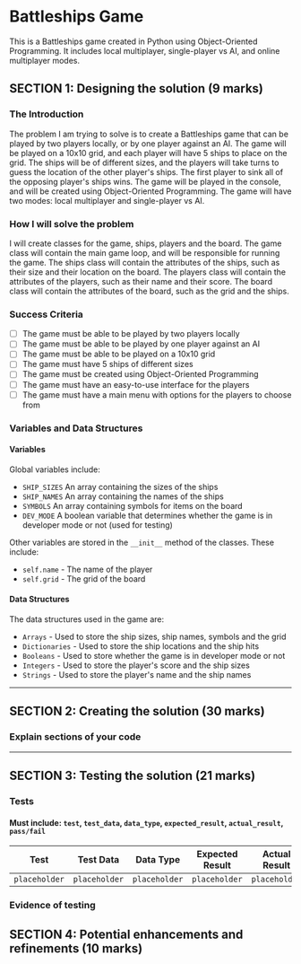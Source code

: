 # Battleships Game

This is a Battleships game created in Python using Object-Oriented Programming. It includes local multiplayer,
single-player vs AI, and online multiplayer modes.

## SECTION 1: Designing the solution  (9 marks)

### The Introduction

The problem I am trying to solve is to create a Battleships game that can be played by two players locally, or by one
player against an AI. The game will be played on a 10x10 grid, and each player will have 5 ships to place on the grid.
The ships will be of different sizes, and the players will take turns to guess the location of the other player's ships.
The first player to sink all of the opposing player's ships wins. The game will be played in the console, and will be
created using Object-Oriented Programming. The game will have two modes: local multiplayer and single-player vs AI.

### How I will solve the problem

I will create classes for the game, ships, players and the board. The game class will contain the main game loop, and
will be responsible for running the game. The ships class will contain the attributes of the ships, such as their size
and their location on the board. The players class will contain the attributes of the players, such as their name and
their score. The board class will contain the attributes of the board, such as the grid and the ships.

### Success Criteria

- [ ] The game must be able to be played by two players locally
- [ ] The game must be able to be played by one player against an AI
- [ ] The game must be able to be played on a 10x10 grid
- [ ] The game must have 5 ships of different sizes
- [ ] The game must be created using Object-Oriented Programming
- [ ] The game must have an easy-to-use interface for the players
- [ ] The game must have a main menu with options for the players to choose from

### Variables and Data Structures

#### Variables

Global variables include:

- `SHIP_SIZES` An array containing the sizes of the ships
- `SHIP_NAMES` An array containing the names of the ships
- `SYMBOLS` An array containing symbols for items on the board
- `DEV_MODE` A boolean variable that determines whether the game is in developer mode or not (used for testing)

Other variables are stored in the `__init__` method of the classes. These include:

- `self.name` - The name of the player
- `self.grid` - The grid of the board


#### Data Structures

The data structures used in the game are:
- `Arrays` - Used to store the ship sizes, ship names, symbols and the grid
- `Dictionaries` - Used to store the ship locations and the ship hits
- `Booleans` - Used to store whether the game is in developer mode or not 
- `Integers` - Used to store the player's score and the ship sizes
- `Strings` - Used to store the player's name and the ship names


---
## SECTION 2: Creating the solution (30 marks)

### Explain sections of your code

---

## SECTION 3: Testing the solution (21 marks)

### Tests
#### Must include: `test`, `test_data`, `data_type`, `expected_result`, `actual_result`, `pass/fail`

| Test | Test Data     | Data Type | Expected Result | Actual Result | Outcome |
|------|---------------|-----------|-----------------|---------------|:-------:|
| `placeholder` | `placeholder` | `placeholder` | `placeholder` | `placeholder` | `placeholder` |


### Evidence of testing

## SECTION 4: Potential enhancements and refinements (10 marks)


